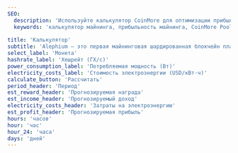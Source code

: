 ```yaml
---
SEO:
  description: 'Используйте калькулятор CoinMore для оптимизации прибыльности вашего мультивалютного майнинга. Наш продвинутый и надежный калькулятор майнинга помогает максимизировать ваши доходы.'
  keywords: 'калькулятор майнинга, прибыльность майнинга, CoinMore Pool, мультивалютный майнинг, майнинг криптовалют, блокчейн, майнинг Bitcoin, майнинг Ethereum, майнинг Litecoin, майнинг Alephium, майнинг Raptoreum, крипто майнинг, майнинг цифровой валюты, децентрализованный майнинг, альткоин майнинг, безопасный майнинг, прибыльный майнинг, майнинг софт, майнинг оборудование'
  
title: 'Калькулятор'
subtitle: 'Alephium — это первая майнинговая шардированная блокчейн платформа первого уровня, которая масштабируется и улучшает базовые технологии Bitcoin, такие как Proof of Work и UTXO. Она обеспечивает высокую производительность, безопасность для DeFi и dApps с повышенной энергоэффективностью.'
select_label: 'Монета'
hashrate_label: 'Хешрейт (ГХ/с)'
power_consumption_label: 'Потребляемая мощность (Вт)'
electricity_costs_label: 'Стоимость электроэнергии (USD/кВт·ч)'
calculate_button: 'Рассчитать'
period_header: 'Период'
est_reward_header: 'Прогнозируемая награда'
est_income_header: 'Прогнозируемый доход'
electricity_costs_header: 'Затраты на электроэнергию'
est_profit_header: 'Прогнозируемая прибыль'
hours: 'часов'
hour: 'час'
hour_24: 'часа'
days: 'дней'
---
```

